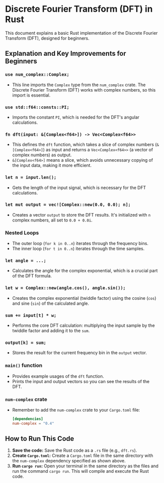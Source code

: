 # Discrete Fourier Transform (DFT) in Rust

This document explains a basic Rust implementation of the Discrete Fourier Transform (DFT), designed for beginners.

## Explanation and Key Improvements for Beginners

### `use num_complex::Complex;`

* This line imports the `Complex` type from the `num_complex` crate. The Discrete Fourier Transform (DFT) works with complex numbers, so this import is essential.

### `use std::f64::consts::PI;`

* Imports the constant `PI`, which is needed for the DFT's angular calculations.

### `fn dft(input: &[Complex<f64>]) -> Vec<Complex<f64>>`

* This defines the `dft` function, which takes a slice of complex numbers (`&[Complex<f64>]`) as input and returns a `Vec<Complex<f64>>` (a vector of complex numbers) as output.
* `&[Complex<f64>]` means a slice, which avoids unnecessary copying of the input data, making it more efficient.

### `let n = input.len();`

* Gets the length of the input signal, which is necessary for the DFT calculations.

### `let mut output = vec![Complex::new(0.0, 0.0); n];`

* Creates a vector `output` to store the DFT results. It's initialized with `n` complex numbers, all set to `0.0 + 0.0i`.

### Nested Loops

* The outer loop (`for k in 0..n`) iterates through the frequency bins.
* The inner loop (`for t in 0..n`) iterates through the time samples.

### `let angle = ...;`

* Calculates the angle for the complex exponential, which is a crucial part of the DFT formula.

### `let w = Complex::new(angle.cos(), angle.sin());`

* Creates the complex exponential (twiddle factor) using the cosine (`cos`) and sine (`sin`) of the calculated angle.

### `sum += input[t] * w;`

* Performs the core DFT calculation: multiplying the input sample by the twiddle factor and adding it to the `sum`.

### `output[k] = sum;`

* Stores the result for the current frequency bin in the `output` vector.

### `main()` function

* Provides example usages of the `dft` function.
* Prints the input and output vectors so you can see the results of the DFT.

### `num-complex` crate

* Remember to add the `num-complex` crate to your `Cargo.toml` file:

    ```toml
    [dependencies]
    num-complex = "0.4"
    ```

## How to Run This Code

1.  **Save the code:** Save the Rust code as a `.rs` file (e.g., `dft.rs`).
2.  **Create `Cargo.toml`:** Create a `Cargo.toml` file in the same directory with the `num-complex` dependency specified as shown above.
3.  **Run `cargo run`:** Open your terminal in the same directory as the files and run the command `cargo run`. This will compile and execute the Rust code.
